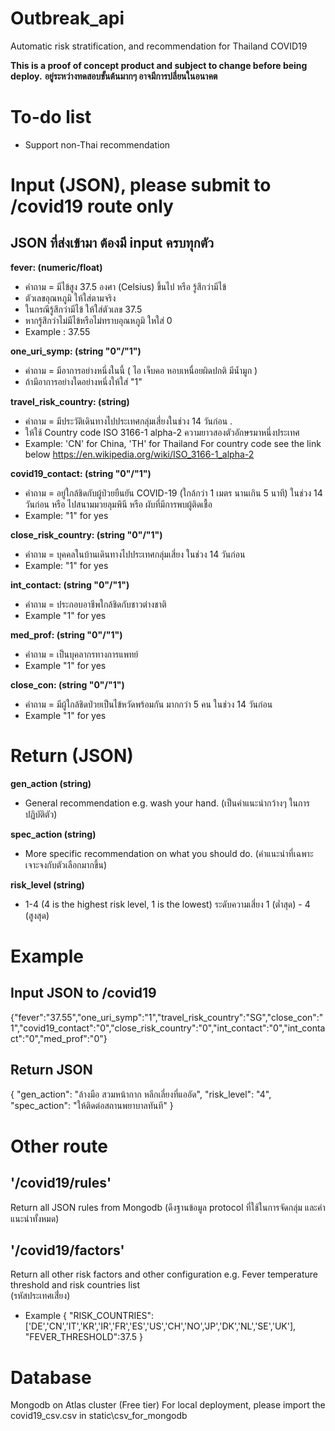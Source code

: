 # Outbreak_api
Automatic risk stratification, and recommendation for Thailand COVID19

**This is a proof of concept product and subject to change before being deploy.**
**อยู่ระหว่างทดสอบขั้นต้นมากๆ อาจมีการปลี่ยนในอนาคต**



# To-do list
- Support non-Thai recommendation

# Input (JSON), please submit to /covid19 route only

## JSON  ที่ส่งเข้ามา ต้องมี input ครบทุกตัว

**fever: (numeric/float)**
- คำถาม = มีไข้สูง 37.5 องศา (Celsius) ขึ้นไป หรือ รู้สึกว่ามีไข้ 
- ตัวเลขอุณหภูมิ ให้ใส่ตามจริง
- ในกรณีรู้สึกว่ามีไข้ ให้ใส่ตัวเลข 37.5 
- หากรู้สึกว่าไม่มีไข้หรือไม่ทราบอุณหภูมิ ใหใส่ 0
- Example : 37.55

**one_uri_symp: (string "0"/"1")**
- คำถาม = มีอาการอย่างหนึ่งในนี้  ( ไอ เจ็บคอ หอบเหนื่อยผิดปกติ มีน้ำมูก )
- ถ้ามีอาการอย่างใดอย่างหนึ่งให้ใส่ "1"

**travel_risk_country: (string)**
- คำถาม = มีประวัติเดินทางไปประเทศกลุ่มเสี่ยงในช่วง 14 วันก่อน .
- ให้ใช้ Country code ISO 3166-1 alpha-2 ความยาวสองตัวอักษรมาหนึ่งประเทศ
- Example: 'CN' for China, 'TH' for Thailand
For country code see the link below
https://en.wikipedia.org/wiki/ISO_3166-1_alpha-2

**covid19_contact: (string "0"/"1")**
- คำถาม = อยู่ใกล้ชิดกับผู้ป่วยยืนยัน COVID-19 (ใกล้กว่า 1 เมตร นานเกิน 5 นาที) ในช่วง 14 วันก่อน  หรือ ไปสนามมวยลุมพินี  หรือ ผับที่มีการพบผู้ติดเชื้อ
- Example: "1" for yes

**close_risk_country: (string "0"/"1")**
- คำถาม = บุคคลในบ้านเดินทางไปประเทศกลุ่มเสี่ยง ในช่วง 14 วันก่อน
- Example: "1" for yes

**int_contact: (string "0"/"1")**
- คำถาม = ประกอบอาชีพใกล้ชิดกับชาวต่างชาติ
- Example "1" for yes

**med_prof: (string "0"/"1")**
- คำถาม = เป็นบุคลากรทางการแพทย์
- Example "1" for yes

**close_con: (string "0"/"1")**
- คำถาม = มีผู้ใกล้ชิดป่วยเป็นไข้หวัดพร้อมกัน มากกว่า 5 คน ในช่วง 14 วันก่อน
- Example "1" for yes


# Return (JSON)

**gen_action (string)**
- General recommendation e.g. wash your hand. 
(เป็นคำแนะนำกว้างๆ ในการปฏิบัติตัว)

**spec_action (string)**
- More specific recommendation on what you should do.
(คำแนะนำที่เฉพาะเจาะจงกับตัวเลือกมากขึ้น)

**risk_level (string)**
- 1-4 (4 is the highest risk level, 1 is the lowest)
ระดับความเสี่ยง 1 (ต่ำสุด) - 4 (สูงสุด)


# Example
## Input JSON to /covid19

{"fever":"37.55","one_uri_symp":"1","travel_risk_country":"SG","close_con":"1","covid19_contact":"0","close_risk_country":"0","int_contact":"0","int_contact":"0","med_prof":"0"}

## Return JSON
  {
    "gen_action": "ล้างมือ สวมหน้ากาก หลีกเลี่ยงที่แออัด",
    "risk_level": "4",
    "spec_action": "ให้ติดต่อสถานพยาบาลทันที"
  }


# Other route

## '/covid19/rules' 
Return all JSON rules from Mongodb
(ดึงฐานข้อมูล protocol ที่ใช้ในการจัดกลุ่ม และคำแนะนำทั้งหมด)

## '/covid19/factors'
Return all other risk factors and other configuration e.g. Fever temperature threshold and risk countries list   
(รหัสประเทศเสี่่ยง)
- Example
{
"RISK_COUNTRIES":['DE','CN','IT','KR','IR','FR','ES','US','CH','NO','JP','DK','NL','SE','UK'],
"FEVER_THRESHOLD":37.5
}


# Database
Mongodb on Atlas cluster (Free tier)
For local deployment, please import the covid19_csv.csv in static\csv_for_mongodb
